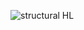 ![structural HL](https://user-images.githubusercontent.com/94163693/143198798-7493465b-1855-437f-90ce-94827fe083f9.png)
